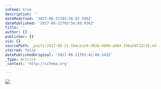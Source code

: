 ```yaml
---
inFeed: true
description: ''
dateModified: '2017-06-21T03:56:07.599Z'
datePublished: '2017-06-21T03:56:08.056Z'
title: ''
author: []
publisher: {}
via: {}
sourcePath: _posts/2017-06-21-5b4cb1e9-d83b-460b-a964-336a58f22c10.md
starred: false
datePublishedOriginal: '2017-06-21T03:42:06.543Z'
_type: Article
_context: 'http://schema.org'

---
```

<article style=""><img src="https://the-grid-user-content.s3-us-west-2.amazonaws.com/b5e08ee9-88f8-43bd-b912-35885c6bd759.jpg" /></article>